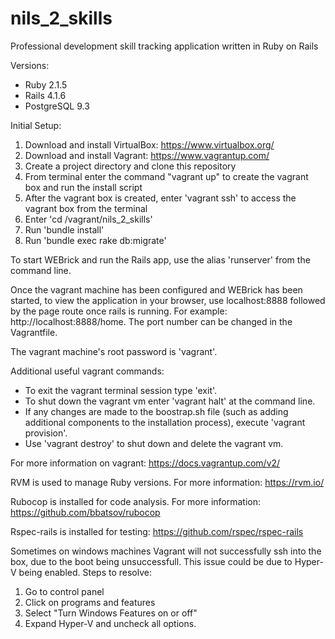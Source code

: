# nils_2_skills
Professional development skill tracking application written in Ruby on Rails

Versions:
* Ruby 2.1.5
* Rails 4.1.6
* PostgreSQL 9.3

Initial Setup:
  1. Download and install VirtualBox: https://www.virtualbox.org/
  2. Download and install Vagrant: https://www.vagrantup.com/
  3. Create a project directory and clone this repository
  4. From terminal enter the command "vagrant up" to create the vagrant box and run the install script
  5. After the vagrant box is created, enter 'vagrant ssh' to access the vagrant box from the terminal
  6. Enter 'cd /vagrant/nils_2_skills'
  7. Run 'bundle install'
  8. Run 'bundle exec rake db:migrate'

To start WEBrick and run the Rails app, use the alias 'runserver' from the command line.

Once the vagrant machine has been configured and WEBrick has been started, to view the application in your browser, use localhost:8888 followed by the page route once rails is running. For example: http://localhost:8888/home. The port number can be changed in the Vagrantfile.

The vagrant machine's root password is 'vagrant'.

Additional useful vagrant commands:
* To exit the vagrant terminal session type 'exit'.
* To shut down the vagrant vm enter 'vagrant halt' at the command line.
* If any changes are made to the boostrap.sh file (such as adding additional components to the installation process), execute 'vagrant provision'.
* Use 'vagrant destroy' to shut down and delete the vagrant vm.

For more information on vagrant: https://docs.vagrantup.com/v2/

RVM is used to manage Ruby versions. For more information: https://rvm.io/

Rubocop is installed for code analysis. For more information: https://github.com/bbatsov/rubocop

Rspec-rails is installed for testing: https://github.com/rspec/rspec-rails

Sometimes on windows machines Vagrant will not successfully ssh into the box, due to the boot being unsuccessfull. This issue could be due to Hyper-V being enabled. Steps to resolve:
  1. Go to control panel
  2. Click on programs and features
  3. Select "Turn Windows Features on or off"
  4. Expand Hyper-V and uncheck all options.